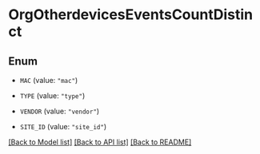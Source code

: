 # OrgOtherdevicesEventsCountDistinct

## Enum


* `MAC` (value: `"mac"`)

* `TYPE` (value: `"type"`)

* `VENDOR` (value: `"vendor"`)

* `SITE_ID` (value: `"site_id"`)


[[Back to Model list]](../README.md#documentation-for-models) [[Back to API list]](../README.md#documentation-for-api-endpoints) [[Back to README]](../README.md)


